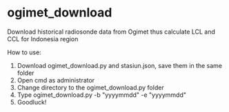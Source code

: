 # ogimet_download
Download historical radiosonde data from Ogimet thus calculate LCL and CCL for Indonesia region

How to use:
1. Download ogimet_download.py and stasiun.json, save them in the same folder
2. Open cmd as administrator
3. Change directory to the ogimet_download.py folder
4. Type ogimet_download.py -b "yyyymmdd" -e "yyyymmdd"
5. Goodluck!
